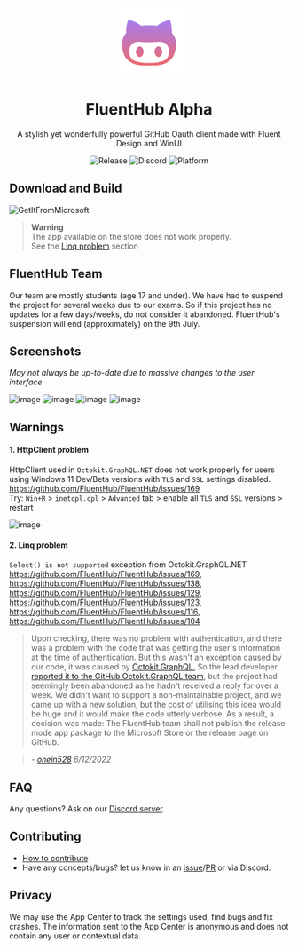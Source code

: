 <p align="center">
  <img width="128" align="center" src="src/FluentHub/Assets/AppTilesAlpha/StoreLogo.scale-400.png" />
</p>
<h1 align="center">
  FluentHub Alpha
</h1>
<p align="center">
  A stylish yet wonderfully powerful GitHub Oauth client made with Fluent Design and WinUI
</p>

<p align="center">
  <a style="text-decoration:none" href="https://github.com/fluenthub-community/FluentHub/releases">
    <img src="https://img.shields.io/github/v/release/fluenthub-community/fluenthub?include_prereleases&style=flat-square" alt="Release" />
  </a>
  <a style="text-decoration:none" href="https://discord.gg/8KtRkjq2Q4">
    <img src="https://img.shields.io/discord/935562861701390336?color=blue&label=Discord&style=flat-square" alt="Discord" />
  </a>
  <a style="text-decoration:none">
    <img src="https://img.shields.io/badge/Platform-Windows-red?style=flat-square" alt="Platform" />
  </a>
</p>

## Download and Build

<a style="text-decoration:none" href="https://apps.microsoft.com/store/detail/fluenthub/9nkb9hx8rjz3">
  <img width="128" src="https://getbadgecdn.azureedge.net/images/English_L.png" alt="GetItFromMicrosoft" />
</a>

> **Warning**</br>The app available on the store does not work properly.</br>See the [Linq problem](#2-linq-problem) section

## FluentHub Team

Our team are mostly students (age 17 and under). We have had to suspend the project for several weeks due to our exams. So if this project has no updates for a few days/weeks, do not consider it abandoned. FluentHub's suspension will end (approximately) on the 9th July.

## Screenshots
*May not always be up-to-date due to massive changes to the user interface*

![image](https://user-images.githubusercontent.com/62196528/170248747-1c7458f6-4b22-48e3-9235-0c8561a1759a.png)
![image](https://user-images.githubusercontent.com/62196528/170248759-cbf061b4-6eff-4db9-b61b-12e4e3c413a2.png)
![image](https://user-images.githubusercontent.com/62196528/170248768-cff52abc-fdfc-4b61-bd16-8c89ee9624ce.png)
![image](https://user-images.githubusercontent.com/62196528/170248775-1ef2fe2f-bdf7-4f45-9a01-adbe1bc634fb.png)

## Warnings

#### 1. HttpClient problem

HttpClient used in `Octokit.GraphQL.NET` does not work properly for users using Windows 11 Dev/Beta versions with `TLS` and `SSL` settings disabled. https://github.com/FluentHub/FluentHub/issues/169
</br>Try: `Win+R` > `inetcpl.cpl` > `Advanced` tab > enable all `TLS` and `SSL` versions > restart

![image](https://user-images.githubusercontent.com/99880210/164863685-27770148-4c68-4920-bf87-8c0dd2b0272f.png)

#### 2. Linq problem

`Select() is not supported` exception from Octokit.GraphQL.NET https://github.com/FluentHub/FluentHub/issues/169, https://github.com/FluentHub/FluentHub/issues/138, https://github.com/FluentHub/FluentHub/issues/129, https://github.com/FluentHub/FluentHub/issues/123, https://github.com/FluentHub/FluentHub/issues/116, https://github.com/FluentHub/FluentHub/issues/104

> Upon checking, there was no problem with authentication, and there was a problem with the code that was getting the user's information at the time of authentication. But this wasn't an exception caused by our code, it was caused by [Octokit.GraphQL.](https://github.com/octokit/octokit.graphql.net) So the lead developer [reported it to the GitHub Octokit.GraphQL team](https://github.com/octokit/octokit.graphql.net/issues/262), but the project had seemingly been abandoned as he hadn't received a reply for over a week. We didn't want to support a non-maintainable project, and we came up with a new solution, but the cost of utilising this idea would be huge and it would make the code utterly verbose. As a result, a decision was made: The FluentHub team shall not publish the release mode app package to the Microsoft Store or the release page on GitHub. 

> *- [onein528](https://github.com/onein528) 6/12/2022*

## FAQ

Any questions? Ask on our [Discord server](https://discord.gg/8KtRkjq2Q4).

## Contributing

- [How to contribute](https://hub.codrex.dev/docs/contrib)
- Have any concepts/bugs? let us know in an [issue](https://github.com/fluenthub-community/FluentHub/issues)/[PR](https://github.com/fluenthub-community/FluentHub/pulls) or via Discord.

## Privacy

We may use the App Center to track the settings used, find bugs and fix crashes. The information sent to the App Center is anonymous and does not contain any user or contextual data.
